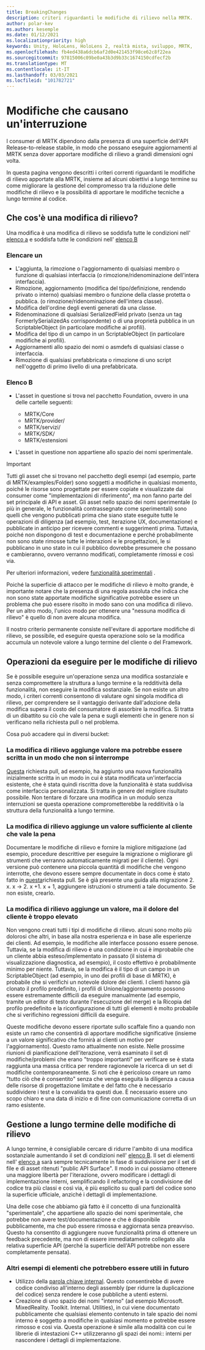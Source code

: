 ```yaml
---
title: BreakingChanges
description: criteri riguardanti le modifiche di rilievo nella MRTK.
author: polar-kev
ms.author: kesemple
ms.date: 01/12/2021
ms.localizationpriority: high
keywords: Unity, HoloLens, HoloLens 2, realtà mista, sviluppo, MRTK,
ms.openlocfilehash: fb4ed438a6dcb6af2d0e421453f98ce62c8f22ea
ms.sourcegitcommit: 97815006c09be0a43b3d9b33c1674150cdfecf2b
ms.translationtype: MT
ms.contentlocale: it-IT
ms.lasthandoff: 03/03/2021
ms.locfileid: "101782721"
---
```

# <a name="breaking-changes"></a>Modifiche che causano un'interruzione

I consumer di MRTK dipendono dalla presenza di una superficie dell'API Release-to-release stabile, in modo che possano eseguire aggiornamenti al MRTK senza dover apportare modifiche di rilievo a grandi dimensioni ogni volta.

In questa pagina vengono descritti i criteri correnti riguardanti le modifiche di rilievo apportate alla MRTK, insieme ad alcuni obiettivi a lungo termine su come migliorare la gestione del compromesso tra la riduzione delle modifiche di rilievo e la possibilità di apportare le modifiche tecniche a lungo termine al codice.

## <a name="what-is-a-breaking-change"></a>Che cos'è una modifica di rilievo?

Una modifica è una modifica di rilievo se soddisfa tutte le condizioni nell' [elenco a](#list-a) e soddisfa tutte le condizioni nell' [elenco B](#list-b)

### <a name="list-a"></a>Elencare un

- L'aggiunta, la rimozione o l'aggiornamento di qualsiasi membro o funzione di qualsiasi interfaccia (o rimozione/ridenominazione dell'intera interfaccia).
- Rimozione, aggiornamento (modifica del tipo/definizione, rendendo privato o interno) qualsiasi membro o funzione della classe protetta o pubblica. (o rimozione/ridenominazione dell'intera classe).
- Modifica dell'ordine degli eventi generati da una classe.
- Ridenominazione di qualsiasi SerializedField privato (senza un tag FormerlySerializedAs corrispondente) o di una proprietà pubblica in un ScriptableObject (in particolare modifiche ai profili).
- Modifica del tipo di un campo in un ScriptableObject (in particolare modifiche ai profili).
- Aggiornamenti allo spazio dei nomi o asmdefs di qualsiasi classe o interfaccia.
- Rimozione di qualsiasi prefabbricata o rimozione di uno script nell'oggetto di primo livello di una prefabbricata.

### <a name="list-b"></a>Elenco B

- L'asset in questione si trova nel pacchetto Foundation, ovvero in una delle cartelle seguenti:

  - MRTK/Core
  - MRTK/provider/
  - MRTK/servizi/
  - MRTK/SDK/
  - MRTK/estensioni

- L'asset in questione non appartiene allo spazio dei nomi sperimentale.

> [!IMPORTANT]
> Tutti gli asset che si trovano nel pacchetto degli esempi (ad esempio, parte di MRTK/examples/Folder) sono soggetti a modifiche in qualsiasi momento, poiché le risorse sono progettate per essere copiate e visualizzate dai consumer come "implementazioni di riferimento", ma non fanno parte del set principale di API e asset. Gli asset nello spazio dei nomi sperimentale (o più in generale, le funzionalità contrassegnate come sperimentali) sono quelli che vengono pubblicati prima che siano state eseguite tutte le operazioni di diligenza (ad esempio, test, iterazione UX, documentazione) e pubblicate in anticipo per ricevere commenti e suggerimenti prima.  Tuttavia, poiché non dispongono di test e documentazione e perché probabilmente non sono state rimosse tutte le interazioni e le progettazioni, le si pubblicano in uno stato in cui il pubblico dovrebbe presumere che possano e cambieranno, ovvero verranno modificati, completamente rimossi e così via.
>
> Per ulteriori informazioni, vedere [funzionalità sperimentali](../Contributing/ExperimentalFeatures.md) .

Poiché la superficie di attacco per le modifiche di rilievo è molto grande, è importante notare che la presenza di una regola assoluta che indica che non sono state apportate modifiche significative potrebbe essere un problema che può essere risolto in modo sano con una modifica di rilievo. Per un altro modo, l'unico modo per ottenere una "nessuna modifica di rilievo" è quello di non avere alcuna modifica.

Il nostro criterio permanente consiste nell'evitare di apportare modifiche di rilievo, se possibile, ed eseguire questa operazione solo se la modifica accumula un notevole valore a lungo termine del cliente o del Framework.

## <a name="what-to-do-about-breaking-changes"></a>Operazioni da eseguire per le modifiche di rilievo

Se è possibile eseguire un'operazione senza una modifica sostanziale e senza compromettere la struttura a lungo termine e la redditività della funzionalità, non eseguire la modifica sostanziale. Se non esiste un altro modo, i criteri correnti consentono di valutare ogni singola modifica di rilievo, per comprendere se il vantaggio derivante dall'adozione della modifica supera il costo del consumatore di assorbire la modifica. Si tratta di un dibattito su ciò che vale la pena e sugli elementi che in genere non si verificano nella richiesta pull o nel problema.

Cosa può accadere qui in diversi bucket:

### <a name="the-breaking-change-adds-value-but-could-be-written-in-a-way-that-isnt-breaking"></a>La modifica di rilievo aggiunge valore ma potrebbe essere scritta in un modo che non si interrompe

[Questa](https://github.com/microsoft/MixedRealityToolkit-Unity/pull/4882) richiesta pull, ad esempio, ha aggiunto una nuova funzionalità inizialmente scritta in un modo in cui è stata modificata un'interfaccia esistente, che è stata quindi riscritta dove la funzionalità è stata suddivisa come interfaccia personalizzata. Si tratta in genere del migliore risultato possibile. Non tentare di forzare una modifica in un modulo senza interruzioni se questa operazione comprometterebbe la redditività o la struttura della funzionalità a lungo termine.

### <a name="the-breaking-change-adds-sufficient-value-to-the-customer-that-its-worth-doing"></a>La modifica di rilievo aggiunge un valore sufficiente al cliente che vale la pena

Documentare le modifiche di rilievo e fornire la migliore mitigazione (ad esempio, procedure descrittive per eseguire la migrazione o migliorare gli strumenti che verranno automaticamente migrati per il cliente). Ogni versione può contenere una piccola quantità di modifiche che vengono interrotte, che devono essere sempre documentate in docs come è stato fatto in [questa](https://github.com/microsoft/MixedRealityToolkit-Unity/pull/4858)richiesta pull. Se è già presente una guida alla migrazione 2. x. x → 2. x +1. x + 1, aggiungere istruzioni o strumenti a tale documento. Se non esiste, crearlo.

### <a name="the-breaking-change-adds-value-but-the-customer-pain-would-be-too-high"></a>La modifica di rilievo aggiunge un valore, ma il dolore del cliente è troppo elevato

Non vengono creati tutti i tipi di modifiche di rilievo. alcuni sono molto più dolorosi che altri, in base alla nostra esperienza e in base alle esperienze dei clienti. Ad esempio, le modifiche alle interfacce possono essere penose. Tuttavia, se la modifica di rilievo è una condizione in cui è improbabile che un cliente abbia esteso/implementato in passato (il sistema di visualizzazione diagnostica, ad esempio), il costo effettivo è probabilmente minimo per niente. Tuttavia, se la modifica è il tipo di un campo in un ScriptableObject (ad esempio, in uno dei profili di base di MRTK), è probabile che si verifichi un notevole dolore dei clienti. I clienti hanno già clonato il profilo predefinito, i profili di Unione/aggiornamento possono essere estremamente difficili da eseguire manualmente (ad esempio, tramite un editor di testo durante l'esecuzione del merge) e la Ricopia del profilo predefinito e la riconfigurazione di tutti gli elementi è molto probabile che si verifichino regressioni difficili da eseguire.

Queste modifiche devono essere riportate sullo scaffale fino a quando non esiste un ramo che consentirà di apportare modifiche significative (insieme a un valore significativo che fornirà ai clienti un motivo per l'aggiornamento). Questo ramo attualmente non esiste. Nelle prossime riunioni di pianificazione dell'iterazione, verrà esaminato il set di modifiche/problemi che erano "troppo importanti" per verificare se è stata raggiunta una massa critica per rendere ragionevole la ricerca di un set di modifiche contemporaneamente. Si noti che è pericoloso creare un ramo "tutto ciò che è consentito" senza che venga eseguita la diligenza a causa delle risorse di progettazione limitate e del fatto che è necessario suddividere i test e la convalida tra questi due. È necessario essere uno scopo chiaro e una data di inizio e di fine con comunicazione corretta di un ramo esistente.

## <a name="long-term-management-of-breaking-changes"></a>Gestione a lungo termine delle modifiche di rilievo

A lungo termine, è consigliabile cercare di ridurre l'ambito di una modifica sostanziale aumentando il set di condizioni nell' [elenco B](#list-b). Il set di elementi nell' [elenco a](#list-a) sarà sempre tecnicamente in fase di suddivisione per il set di file e di asset ritenuti "public API Surface". Il modo in cui possiamo ottenere una maggiore libertà per l'iterazione, ovvero modificare i dettagli di implementazione interni, semplificando il refactoring e la condivisione del codice tra più classi e così via, è più esplicito su quali parti del codice sono la superficie ufficiale, anziché i dettagli di implementazione.

Una delle cose che abbiamo già fatto è il concetto di una funzionalità "sperimentale", che appartiene allo spazio dei nomi sperimentale, che potrebbe non avere test/documentazione e che è disponibile pubblicamente, ma che può essere rimossa e aggiornata senza preavviso. Questo ha consentito di aggiungere nuove funzionalità prima di ottenere un feedback precedente, ma non di essere immediatamente collegato alla relativa superficie API (perché la superficie dell'API potrebbe non essere completamente pensata).

### <a name="other-examples-of-things-that-could-help-in-the-future"></a>Altri esempi di elementi che potrebbero essere utili in futuro

- Utilizzo della [parola chiave internal](https://docs.microsoft.com/dotnet/csharp/language-reference/keywords/internal).
  Questo consentirebbe di avere codice condiviso all'interno degli assembly (per ridurre la duplicazione del codice) senza rendere le cose pubbliche a utenti esterni.
- Creazione di uno spazio dei nomi "interno" (ad esempio Microsoft. MixedReality. Toolkit. Internal. Utilities), in cui viene documentato pubblicamente che qualsiasi elemento contenuto in tale spazio dei nomi interno è soggetto a modifiche in qualsiasi momento e potrebbe essere rimosso e così via. Questa operazione è simile alla modalità con cui le librerie di intestazioni C++ utilizzeranno gli spazi dei nomi:: interni per nascondere i dettagli di implementazione.
